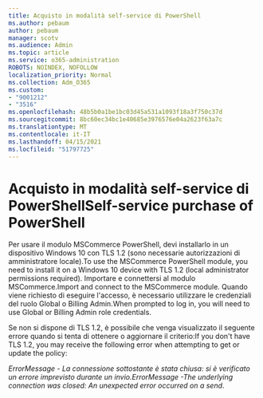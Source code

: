 ```yaml
---
title: Acquisto in modalità self-service di PowerShell
ms.author: pebaum
author: pebaum
manager: scotv
ms.audience: Admin
ms.topic: article
ms.service: o365-administration
ROBOTS: NOINDEX, NOFOLLOW
localization_priority: Normal
ms.collection: Adm_O365
ms.custom:
- "9001212"
- "3516"
ms.openlocfilehash: 48b5b0a1be1bc03d45a531a1093f18a3f750c37d
ms.sourcegitcommit: 8bc60ec34bc1e40685e3976576e04a2623f63a7c
ms.translationtype: MT
ms.contentlocale: it-IT
ms.lasthandoff: 04/15/2021
ms.locfileid: "51797725"
---
```

# <a name="self-service-purchase-of-powershell"></a><span data-ttu-id="1ea9d-102">Acquisto in modalità self-service di PowerShell</span><span class="sxs-lookup"><span data-stu-id="1ea9d-102">Self-service purchase of PowerShell</span></span>

<span data-ttu-id="1ea9d-103">Per usare il modulo MSCommerce PowerShell, devi installarlo in un dispositivo Windows 10 con TLS 1.2 (sono necessarie autorizzazioni di amministratore locale).</span><span class="sxs-lookup"><span data-stu-id="1ea9d-103">To use the MSCommerce PowerShell module, you need to install it on a Windows 10 device with TLS 1.2 (local administrator permissions required).</span></span>  <span data-ttu-id="1ea9d-104">Importare e connettersi al modulo MSCommerce.</span><span class="sxs-lookup"><span data-stu-id="1ea9d-104">Import and connect to the MSCommerce module.</span></span>  <span data-ttu-id="1ea9d-105">Quando viene richiesto di eseguire l'accesso, è necessario utilizzare le credenziali del ruolo Global o Billing Admin.</span><span class="sxs-lookup"><span data-stu-id="1ea9d-105">When prompted to log in, you will need to use Global or Billing Admin role credentials.</span></span>  

<span data-ttu-id="1ea9d-106">Se non si dispone di TLS 1.2, è possibile che venga visualizzato il seguente errore quando si tenta di ottenere o aggiornare il criterio:</span><span class="sxs-lookup"><span data-stu-id="1ea9d-106">If you don't have TLS 1.2, you may receive the following error when attempting to get or update the policy:</span></span>

<span data-ttu-id="1ea9d-107">*ErrorMessage - La connessione sottostante è stata chiusa: si è verificato un errore imprevisto durante un invio.*</span><span class="sxs-lookup"><span data-stu-id="1ea9d-107">*ErrorMessage -The underlying connection was closed: An unexpected error occurred on a send*.</span></span>



